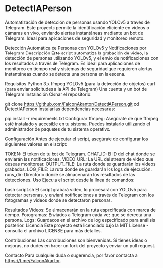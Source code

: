 # DetectIAPerson
Automatización de detección de personas usando YOLOv5  a través de Telegram. Este proyecto permite la identificación eficiente en videos o cámaras en vivo, enviando alertas instantáneas mediante un bot de Telegram. Ideal para aplicaciones de seguridad y monitoreo remoto.

Detección Automática de Personas con YOLOv5 y Notificaciones por Telegram
Descripción
Este script automatiza la grabación de video, la detección de personas utilizando YOLOv5, y el envío de notificaciones con los resultados a través de Telegram. Es ideal para aplicaciones de monitoreo en tiempo real y sistemas de seguridad que requieren alertas instantáneas cuando se detecta una persona en la escena.

Requisitos
Python 3.x
ffmpeg
YOLOv5 (para la detección de objetos)
curl (para enviar solicitudes a la API de Telegram)
Una cuenta y un bot de Telegram
Instalación
Clonar el repositorio:


git clone https://github.com/FalconAkantor/DetectIAPerson.git
cd DetectIAPerson
Instalar las dependencias necesarias:

pip install -r requirements.txt
Configurar ffmpeg:
Asegúrate de que ffmpeg esté instalado y accesible en tu sistema. Puedes instalarlo utilizando el administrador de paquetes de tu sistema operativo.

Configuración
Antes de ejecutar el script, asegúrate de configurar los siguientes valores en el script:

TOKEN: El token de tu bot de Telegram.
CHAT_ID: El ID del chat donde se enviarán las notificaciones.
VIDEO_URL: La URL del stream de video que deseas monitorear.
OUTPUT_FILE: La ruta donde se guardarán los videos grabados.
LOG_FILE: La ruta donde se guardarán los logs de ejecución.
runs_dir: Directorio donde se almacenarán los resultados de las detecciones.
Uso
Ejecuta el script desde la línea de comandos:


bash script.sh
El script grabará video, lo procesará con YOLOv5 para detectar personas, y enviará notificaciones a través de Telegram con los fotogramas y videos donde se detectaron personas.

Resultados
Videos: Se almacenarán en la ruta especificada con marca de tiempo.
Fotogramas: Enviados a Telegram cada vez que se detecta una persona.
Logs: Guardados en el archivo de log especificado para análisis posterior.
Licencia
Este proyecto está licenciado bajo la MIT License - consulta el archivo LICENSE para más detalles.

Contribuciones
Las contribuciones son bienvenidas. Si tienes ideas o mejoras, no dudes en hacer un fork del proyecto y enviar un pull request.

Contacto
Para cualquier duda o sugerencia, por favor contacta a https://t.me/FalconAkantor.
